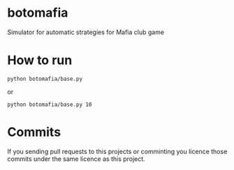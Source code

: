 # botomafia
Simulator for automatic strategies for Mafia club game

# How to run
```
python botomafia/base.py
```
or
```
python botomafia/base.py 10
```

# Commits
If you sending pull requests to this projects or comminting you
licence those commits under the same licence as this project.
